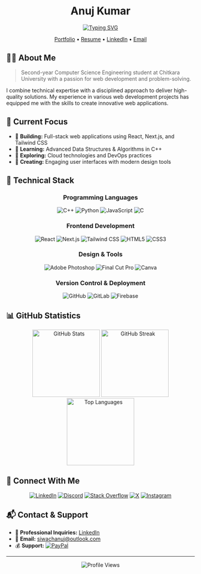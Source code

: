 <div align="center">
  
# Anuj Kumar

<p align="center">
  <a href="https://git.io/typing-svg">
    <img src="https://readme-typing-svg.herokuapp.com?font=Fira+Code&pause=1000&color=2D9EF7&center=true&random=false&width=435&lines=Computer+Science+Student;Full+Stack+Developer;AI+Enthusiast;Problem+Solver" alt="Typing SVG" />
  </a>
</p>

[Portfolio](https://siwach.vercel.app) • [Resume](https://siwach.vercel.app/resume/resume.pdf) • [LinkedIn](https://linkedin.com/in/anuj-er) • [Email](mailto:siwachanuj@outlook.com)

</div>

## 👨‍💻 About Me

> Second-year Computer Science Engineering student at Chitkara University with a passion for web development and problem-solving.

I combine technical expertise with a disciplined approach to deliver high-quality solutions. My experience in various web development projects has equipped me with the skills to create innovative web applications.

## 🎯 Current Focus

- 🔭 **Building:** Full-stack web applications using React, Next.js, and Tailwind CSS
- 🌱 **Learning:** Advanced Data Structures & Algorithms in C++
- 🚀 **Exploring:** Cloud technologies and DevOps practices
- 🎨 **Creating:** Engaging user interfaces with modern design tools

## 💼 Technical Stack

<div align="center">

### Programming Languages
![C++](https://img.shields.io/badge/C++-%2300599C.svg?style=for-the-badge&logo=c%2B%2B&logoColor=white)
![Python](https://img.shields.io/badge/Python-3670A0?style=for-the-badge&logo=python&logoColor=ffdd54)
![JavaScript](https://img.shields.io/badge/JavaScript-%23323330.svg?style=for-the-badge&logo=javascript&logoColor=%23F7DF1E)
![C](https://img.shields.io/badge/C-%2300599C.svg?style=for-the-badge&logo=c&logoColor=white)

### Frontend Development
![React](https://img.shields.io/badge/React-%2320232a.svg?style=for-the-badge&logo=react&logoColor=%2361DAFB)
![Next.js](https://img.shields.io/badge/Next.js-black?style=for-the-badge&logo=next.js&logoColor=white)
![Tailwind CSS](https://img.shields.io/badge/Tailwind_CSS-%2338B2AC.svg?style=for-the-badge&logo=tailwind-css&logoColor=white)
![HTML5](https://img.shields.io/badge/HTML5-%23E34F26.svg?style=for-the-badge&logo=html5&logoColor=white)
![CSS3](https://img.shields.io/badge/CSS3-%231572B6.svg?style=for-the-badge&logo=css3&logoColor=white)

### Design & Tools
![Adobe Photoshop](https://img.shields.io/badge/Adobe%20Photoshop-%2331A8FF.svg?style=for-the-badge&logo=adobe%20photoshop&logoColor=white)
![Final Cut Pro](https://img.shields.io/badge/Final%20Cut%20Pro-000000.svg?style=for-the-badge&logo=apple&logoColor=white)
![Canva](https://img.shields.io/badge/Canva-%2300C4CC.svg?style=for-the-badge&logo=Canva&logoColor=white)

### Version Control & Deployment
![GitHub](https://img.shields.io/badge/GitHub-%23121011.svg?style=for-the-badge&logo=github&logoColor=white)
![GitLab](https://img.shields.io/badge/GitLab-%23181717.svg?style=for-the-badge&logo=gitlab&logoColor=white)
![Firebase](https://img.shields.io/badge/Firebase-%23039BE5.svg?style=for-the-badge&logo=firebase)

</div>

## 📊 GitHub Statistics

<div align="center">
  <img height="180em" src="https://github-readme-stats.vercel.app/api?username=anuj-er&theme=tokyonight&hide_border=true&include_all_commits=true&count_private=true" alt="GitHub Stats" />
  <img height="180em" src="https://github-readme-streak-stats.herokuapp.com/?user=anuj-er&theme=tokyonight&hide_border=true" alt="GitHub Streak" />
</div>

<div align="center">
  <img height="180em" src="https://github-readme-stats.vercel.app/api/top-langs/?username=anuj-er&theme=tokyonight&hide_border=true&include_all_commits=true&count_private=true&layout=compact" alt="Top Languages" />
</div>

## 🤝 Connect With Me

<div align="center">

[![LinkedIn](https://img.shields.io/badge/LinkedIn-%230077B5.svg?style=for-the-badge&logo=linkedin&logoColor=white)](https://linkedin.com/in/anuj-er)
[![Discord](https://img.shields.io/badge/Discord-%237289DA.svg?style=for-the-badge&logo=discord&logoColor=white)](#888081022204403753)
[![Stack Overflow](https://img.shields.io/badge/-Stackoverflow-FE7A16?style=for-the-badge&logo=stack-overflow&logoColor=white)](https://stackoverflow.com/users/23571695/anuj-kumar)
[![X](https://img.shields.io/badge/X-%23000000.svg?style=for-the-badge&logo=X&logoColor=white)](https://x.com/5iwach)
[![Instagram](https://img.shields.io/badge/Instagram-%23E4405F.svg?style=for-the-badge&logo=Instagram&logoColor=white)](https://instagram.com/5iwach)

</div>

## 📬 Contact & Support

- 💼 **Professional Inquiries:** [LinkedIn](https://linkedin.com/in/anuj-er)
- 📧 **Email:** [siwachanuj@outlook.com](mailto:siwachanuj@outlook.com)
- 💰 **Support:** [![PayPal](https://img.shields.io/badge/PayPal-00457C?style=for-the-badge&logo=paypal&logoColor=white)](https://paypal.me/AnujSiwach485)

---
<div align="center">
  
![Profile Views](https://visitcount.itsvg.in/api?id=anuj-er&icon=2&color=1)

</div>
